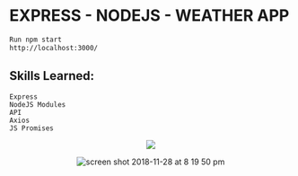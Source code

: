 
# EXPRESS - NODEJS - WEATHER APP

```diff
Run npm start
http://localhost:3000/
```

## Skills Learned:
```
Express
NodeJS Modules
API
Axios
JS Promises
```

<p align="center">
<img   src="https://user-images.githubusercontent.com/6277603/49981504-106c7080-ff0d-11e8-8421-6e246dd239f2.png">
</p>


<p align="center">
<img  alt="screen shot 2018-11-28 at 8 19 50 pm" src="https://user-images.githubusercontent.com/6277603/49981512-16fae800-ff0d-11e8-82c5-611b2145af27.png">
</p>
